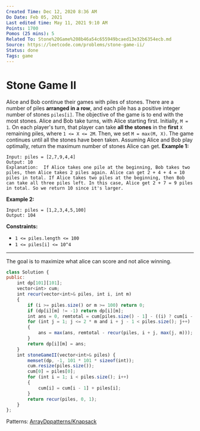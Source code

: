 ```yaml
---
Created Time: Dec 12, 2020 8:36 AM
Do Date: Feb 05, 2021
Last edited time: May 11, 2021 9:10 AM
Points: 1700
Pomos (25 mins): 5
Related To: Stone%20Game%208b46a54c655949bcaed13e32b6354ecb.md
Source: https://leetcode.com/problems/stone-game-ii/
Status: done
Tags: game
---
```


# Stone Game II

Alice and Bob continue their games with piles of stones. There are a number of piles **arranged in a row**, and each pile has a positive integer number of stones `piles[i]`. The objective of the game is to end with the most stones.
Alice and Bob take turns, with Alice starting first. Initially, `M = 1`.
On each player's turn, that player can take **all the stones** in the **first** `X` remaining piles, where `1 <= X <= 2M`. Then, we set `M = max(M, X)`.
The game continues until all the stones have been taken.
Assuming Alice and Bob play optimally, return the maximum number of stones Alice can get.
**Example 1:**
```
Input: piles = [2,7,9,4,4]
Output: 10
Explanation:  If Alice takes one pile at the beginning, Bob takes two piles, then Alice takes 2 piles again. Alice can get 2 + 4 + 4 = 10 piles in total. If Alice takes two piles at the beginning, then Bob can take all three piles left. In this case, Alice get 2 + 7 = 9 piles in total. So we return 10 since it's larger. 
```
**Example 2:**
```
Input: piles = [1,2,3,4,5,100]
Output: 104
```
**Constraints:**
- `1 <= piles.length <= 100`
- `1 <= piles[i] <= 10^4`
---
The goal is to maximize what alice can score and not alice winning. 
```jsx
class Solution {
public:
    int dp[101][101];
    vector<int> cum;
    int recur(vector<int>& piles, int i, int m)
    {
        if (i >= piles.size() or m >= 100) return 0; 
        if (dp[i][m] != -1) return dp[i][m]; 
        int ans = 0, remtotal = cum[piles.size() - 1] - ((i) ? cum[i - 1] : 0);
        for (int j = 1; j <= 2 * m and i + j - 1 < piles.size(); j++)
        {
            ans = max(ans, remtotal - recur(piles, i + j, max(j, m)));
        }
        return dp[i][m] = ans; 
    }
    int stoneGameII(vector<int>& piles) {
        memset(dp, -1, 101 * 101 * sizeof(int));
        cum.resize(piles.size()); 
        cum[0] = piles[0];
        for (int i = 1; i < piles.size(); i++)
        {
            cum[i] = cum[i - 1] + piles[i];
        }
        return recur(piles, 0, 1); 
    }
};
```
Patterns: [Array](Array.md)[Dp](Dp.md)[patterns/Knapsack](patterns/Knapsack.md)